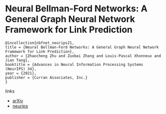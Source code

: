# Neural Bellman-Ford Networks: A General Graph Neural Network Framework for Link Prediction

```
@incollection{nbfnet_neurips21,
title = {Neural Bellman-Ford Networks: A General Graph Neural Network Framework for Link Prediction},
author = {Zhaocheng Zhu and Zuobai Zhang and Louis-Pascal Xhonneux and Jian Tang},
booktitle = {Advances in Neural Information Processing Systems (NeurIPS) 34},
year = {2021},
publisher = {Curran Associates, Inc.}
}
```

links
- [arXiv](https://arxiv.org/abs/2106.06935)
- [neurips](https://neurips.cc/Conferences/2021/ScheduleMultitrack?event=27591)

